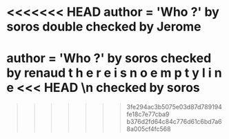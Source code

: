 <<<<<<< HEAD
__author__ = 'Who ?' by soros double  checked by Jerome
=======
__author__ = 'Who ?' by soros checked by renaud
t
h
e
r
e
i
s
n
o
e
m
p
t
y
l
i
n
e
<<< HEAD
\n checked by soros
=======
>>>>>>> 3fe294ac3b5075e03d87d789194fe18c7e77cba9
>>>> b376d2fd64c84c776d61c6bd7a68a005cf4fc568
